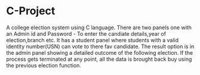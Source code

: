# C-Project
A college election system using C language.
There are two panels one with an Admin id and Password - To enter the candiate details,year of election,branch etc.
It has a student panel where students with a valid identity number(USN) can vote to there fav candidate.
The result option is in the admin panel showing a detailed outcome of the following election. 
If the process gets terminated at any point, all the data is brought back buy using the previous election function.
